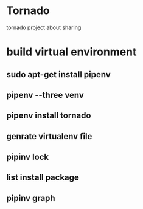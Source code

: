 # Tornado
tornado project about sharing
# build virtual environment
## sudo apt-get install pipenv

## pipenv --three venv

## pipenv install tornado

## genrate virtualenv file

## pipinv lock

##  list install package

## pipinv graph
